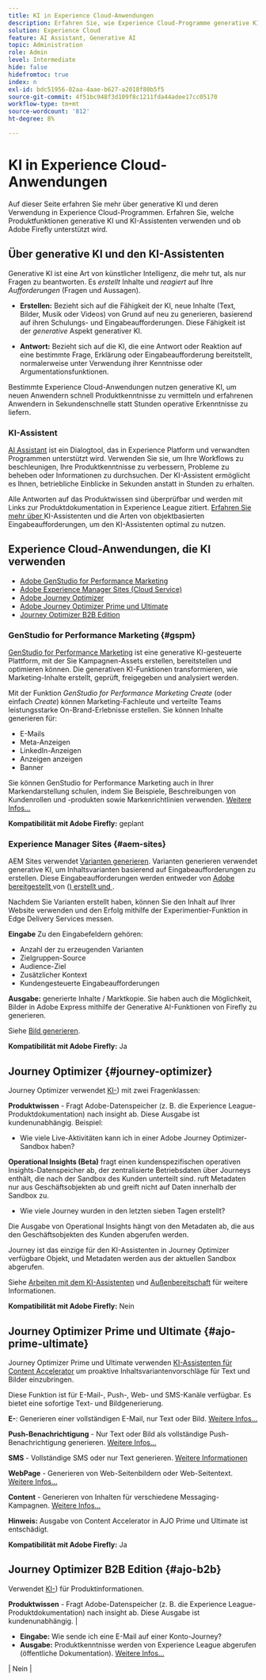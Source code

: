 ```yaml
---
title: KI in Experience Cloud-Anwendungen
description: Erfahren Sie, wie Experience Cloud-Programme generative KI und den KI-Assistenten verwenden.
solution: Experience Cloud
feature: AI Assistant, Generative AI
topic: Administration
role: Admin
level: Intermediate
hide: false
hidefromtoc: true
index: n
exl-id: bdc51956-82aa-4aae-b627-a2018f80b5f5
source-git-commit: 4f51bc948f3d109f8c1211fda44adee17cc05170
workflow-type: tm+mt
source-wordcount: '812'
ht-degree: 8%

---
```


# KI in Experience Cloud-Anwendungen

Auf dieser Seite erfahren Sie mehr über generative KI und deren Verwendung in Experience Cloud-Programmen. Erfahren Sie, welche Produktfunktionen generative KI und KI-Assistenten verwenden und ob Adobe Firefly unterstützt wird.

## Über generative KI und den KI-Assistenten

Generative KI ist eine Art von künstlicher Intelligenz, die mehr tut, als nur Fragen zu beantworten. Es _erstellt_ Inhalte und _reagiert_ auf Ihre _Aufforderungen_ (Fragen und Aussagen).

* **Erstellen:** Bezieht sich auf die Fähigkeit der KI, neue Inhalte (Text, Bilder, Musik oder Videos) von Grund auf neu zu generieren, basierend auf ihren Schulungs- und Eingabeaufforderungen. Diese Fähigkeit ist der _generative_ Aspekt generativer KI.

* **Antwort:** Bezieht sich auf die KI, die eine Antwort oder Reaktion auf eine bestimmte Frage, Erklärung oder Eingabeaufforderung bereitstellt, normalerweise unter Verwendung ihrer Kenntnisse oder Argumentationsfunktionen.

Bestimmte Experience Cloud-Anwendungen nutzen generative KI, um neuen Anwendern schnell Produktkenntnisse zu vermitteln und erfahrenen Anwendern in Sekundenschnelle statt Stunden operative Erkenntnisse zu liefern.

### KI-Assistent

[AI Assistant](https://experienceleague.adobe.com/en/docs/experience-platform/ai-assistant/landing) ist ein Dialogtool, das in Experience Platform und verwandten Programmen unterstützt wird. Verwenden Sie sie, um Ihre Workflows zu beschleunigen, Ihre Produktkenntnisse zu verbessern, Probleme zu beheben oder Informationen zu durchsuchen. Der KI-Assistent ermöglicht es Ihnen, betriebliche Einblicke in Sekunden anstatt in Stunden zu erhalten.

Alle Antworten auf das Produktwissen sind überprüfbar und werden mit Links zur Produktdokumentation in Experience League zitiert. [Erfahren Sie mehr über ](https://experienceleague.adobe.com/de/docs/experience-platform/ai-assistant/home) KI-Assistenten und die Arten von objektbasierten Eingabeaufforderungen, um den KI-Assistenten optimal zu nutzen.

## Experience Cloud-Anwendungen, die KI verwenden

* [Adobe GenStudio for Performance Marketing](#gspm)
* [Adobe Experience Manager Sites (Cloud Service)](#aem-sites)
* [Adobe Journey Optimizer](#journey-optimizer)
* [Adobe Journey Optimizer Prime und Ultimate](#ajo-prime-ultimate)
* [Journey Optimizer B2B Edition](#ajo-b2b)

### GenStudio for Performance Marketing {#gspm}

[GenStudio for Performance Marketing](https://experienceleague.adobe.com/de/docs/genstudio-for-performance-marketing/user-guide/home) ist eine generative KI-gesteuerte Plattform, mit der Sie Kampagnen-Assets erstellen, bereitstellen und optimieren können. Die generativen KI-Funktionen transformieren, wie Marketing-Inhalte erstellt, geprüft, freigegeben und analysiert werden.

Mit der Funktion _GenStudio for Performance Marketing Create_ (oder einfach _Create_) können Marketing-Fachleute und verteilte Teams leistungsstarke On-Brand-Erlebnisse erstellen. Sie können Inhalte generieren für:

* E-Mails
* Meta-Anzeigen
* LinkedIn-Anzeigen
* Anzeigen anzeigen
* Banner

Sie können GenStudio for Performance Marketing auch in Ihrer Markendarstellung schulen, indem Sie Beispiele, Beschreibungen von Kundenrollen und -produkten sowie Markenrichtlinien verwenden. [Weitere Infos…](https://experienceleague.adobe.com/en/docs/genstudio-for-performance-marketing/user-guide/create/overview)

**Kompatibilität mit Adobe Firefly:** geplant

### Experience Manager Sites {#aem-sites}

AEM Sites verwendet [Varianten generieren](https://experienceleague.adobe.com/en/docs/experience-manager-cloud-service/content/generative-ai/generate-variations). Varianten generieren verwendet generative KI, um Inhaltsvarianten basierend auf Eingabeaufforderungen zu erstellen. Diese Eingabeaufforderungen werden entweder von [Adobe bereitgestellt ](https://experienceleague.adobe.com/en/docs/experience-manager-cloud-service/content/generative-ai/generate-variations#get-started) von ([) erstellt und ](https://experienceleague.adobe.com/en/docs/experience-manager-cloud-service/content/generative-ai/generate-variations#create-prompt).

Nachdem Sie Varianten erstellt haben, können Sie den Inhalt auf Ihrer Website verwenden und den Erfolg mithilfe der Experimentier-Funktion in Edge Delivery Services messen.

**Eingabe** Zu den Eingabefeldern gehören:

* Anzahl der zu erzeugenden Varianten
* Zielgruppen-Source
* Audience-Ziel
* Zusätzlicher Kontext
* Kundengesteuerte Eingabeaufforderungen

**Ausgabe:** generierte Inhalte / Marktkopie. Sie haben auch die Möglichkeit, Bilder in Adobe Express mithilfe der Generative AI-Funktionen von Firefly zu generieren.

Siehe [Bild generieren](https://experienceleague.adobe.com/en/docs/experience-manager-cloud-service/content/generative-ai/generate-variations#generate-image).

**Kompatibilität mit Adobe Firefly:** Ja

## Journey Optimizer {#journey-optimizer}

Journey Optimizer verwendet [KI-](https://experienceleague.adobe.com/de/docs/experience-platform/ai-assistant/home)) mit zwei Fragenklassen:

**Produktwissen** - Fragt Adobe-Datenspeicher (z. B. die Experience League-Produktdokumentation) nach insight ab. Diese Ausgabe ist kundenunabhängig. Beispiel:

* Wie viele Live-Aktivitäten kann ich in einer Adobe Journey Optimizer-Sandbox haben?

**Operational Insights (Beta)** fragt einen kundenspezifischen operativen Insights-Datenspeicher ab, der zentralisierte Betriebsdaten über Journeys enthält, die nach der Sandbox des Kunden unterteilt sind. ruft Metadaten nur aus Geschäftsobjekten ab und greift nicht auf Daten innerhalb der Sandbox zu.

* Wie viele Journey wurden in den letzten sieben Tagen erstellt?

Die Ausgabe von Operational Insights hängt von den Metadaten ab, die aus den Geschäftsobjekten des Kunden abgerufen werden.

Journey ist das einzige für den KI-Assistenten in Journey Optimizer verfügbare Objekt, und Metadaten werden aus der aktuellen Sandbox abgerufen.

Siehe [Arbeiten mit dem KI-Assistenten](https://experienceleague.adobe.com/en/docs/journey-optimizer/using/get-started/ai-assistant) und [Außenbereitschaft](https://fieldreadiness-adobe.highspot.com/items/6661f1c132683fd5e6a8adf4?lfrm=srp.1#11) für weitere Informationen.

**Kompatibilität mit Adobe Firefly:** Nein

## Journey Optimizer Prime und Ultimate {#ajo-prime-ultimate}

Journey Optimizer Prime und Ultimate verwenden [KI-Assistenten für Content Accelerator](https://experienceleague.adobe.com/en/docs/journey-optimizer/using/content-management/ai-assistant/gs-generative) um proaktive Inhaltsvariantenvorschläge für Text und Bilder einzubringen.

Diese Funktion ist für E-Mail-, Push-, Web- und SMS-Kanäle verfügbar. Es bietet eine sofortige Text- und Bildgenerierung.

**E-**: Generieren einer vollständigen E-Mail, nur Text oder Bild. [Weitere Infos…](https://experienceleague.adobe.com/en/docs/journey-optimizer/using/content-management/ai-assistant/generative-email)

**Push-Benachrichtigung** - Nur Text oder Bild als vollständige Push-Benachrichtigung generieren. [Weitere Infos…](https://experienceleague.adobe.com/en/docs/journey-optimizer/using/content-management/ai-assistant/generative-push)

**SMS** - Vollständige SMS oder nur Text generieren. [Weitere Informationen](https://experienceleague.adobe.com/en/docs/journey-optimizer/using/content-management/ai-assistant/generative-sms)

**WebPage** - Generieren von Web-Seitenbildern oder Web-Seitentext. [Weitere Infos…](https://experienceleague.adobe.com/en/docs/journey-optimizer/using/content-management/ai-assistant/generative-web)

**Content** - Generieren von Inhalten für verschiedene Messaging-Kampagnen. [Weitere Infos…](https://experienceleague.adobe.com/en/docs/journey-optimizer/using/content-management/ai-assistant/generative-experimentation)

**Hinweis:** Ausgabe von Content Accelerator in AJO Prime und Ultimate ist entschädigt.

**Kompatibilität mit Adobe Firefly:** Ja

## Journey Optimizer B2B Edition {#ajo-b2b}

Verwendet [KI-](https://experienceleague.adobe.com/en/docs/journey-optimizer-b2b/user/get-started/ai-assistant)) für Produktinformationen.

**Produktwissen** - Fragt Adobe-Datenspeicher (z. B. die Experience League-Produktdokumentation) nach insight ab. Diese Ausgabe ist kundenunabhängig. | <ul><li>**Eingabe:** Wie sende ich eine E-Mail auf einer Konto-Journey?</li><li>**Ausgabe:** Produktkenntnisse werden von Experience League abgerufen (öffentliche Dokumentation). [Weitere Infos…](https://experienceleague.adobe.com/en/docs/journey-optimizer-b2b/user/get-started/ai-assistant)</li></ul>   | Nein   |

<!-- ## Experience Cloud applications that use AI

Learn how Experience Cloud applications use generative AI or AI Assistant, and whether Adobe Firefly is supported. 

| Application | How Generative AI Is Used | Examples | Adobe Firefly? |
|----------|------------|-----------|----------------|
| GenStudio for Performance Marketing | [GenStudio for Performance Marketing](https://experienceleague.adobe.com/en/docs/genstudio-for-performance-marketing/user-guide/home) is a generative AI-driven platform. It infuses the content creation lifecycle with generative AI capabilities that transform how marketing content is created, reviewed, shared, and analyzed.<br>You can train GenStudio for Performance Marketing on your brand using examples, descriptions of customer personas and products, and brand guidelines. |_GenStudio for Performance Marketing Create_ lets you generate content for emails, Meta ads, LinkedIn ads, display ads, and banners. <br>**Inputs:** <ul><li>Use templates to start the content creation process. </li><li>Add parameters like Brands, Products, and Personas (guidelines) and Content (assets) to shape the generated experience. </li><li>Enter descriptive prompts that describe the context or experience you intend to generate. [Learn more...](https://experienceleague.adobe.com/en/docs/genstudio-for-performance-marketing/user-guide/create/overview)</li></ul> |Yes |
|Adobe Experience Manager Sites (Cloud Service)  | AEM Sites uses [Generate Variations](https://experienceleague.adobe.com/en/docs/experience-manager-cloud-service/content/generative-ai/generate-variations). <br>Generate Variations uses generative AI to create content variations based on prompts. These prompts are either provided by Adobe or created and managed by users. |After creating variations, you can use the content on your website and measure its success using the Experimentation functionality of Edge Delivery Services. <br>**Input:** Input fields include Number of Variations to generate; Audience Source / Audience Target; Additional Context, and customer-driven prompts. <ul><li>[Adobe prompt template](https://experienceleague.adobe.com/en/docs/experience-manager-cloud-service/content/generative-ai/generate-variations#get-started) </li><li>[User generated prompt](https://experienceleague.adobe.com/en/docs/experience-manager-cloud-service/content/generative-ai/generate-variations#create-prompt)</li></ul> **Output:** Generated Content / Market Copy. You also have the option to generate images in Adobe Express using the generative AI capabilities of Firefly. See [Generate Image](https://experienceleague.adobe.com/en/docs/experience-manager-cloud-service/content/generative-ai/generate-variations#generate-image). | Yes|
| Adobe Journey Optimizer |Journey Optimizer uses [AI Assistant](https://experienceleague.adobe.com/en/docs/experience-platform/ai-assistant/home) with two classes of questions:<ul><li>**Product knowledge** - Queries Adobe data stores (such as Experience League product documentation) for product insight. This output is customer agnostic. </li><li>**Operational Insights (Beta)** - queries a customer-specific operational insights data store that contains centralized operational data about Journeys, partitioned by the customer's sandbox. Pulls metadata only from business objects and does not access data within the sandbox.</li></ul>|<ul><li>**Product Knowledge Input:** How many live activities can I have in one Adobe Journey Optimizer sandbox?</li><li>**Product Knowledge Output:** Product Knowledge pulls from Experience League (public documentation). </li><li>**Operational Insights Input:** How many Journeys have been created in the last seven days? </li><li>**Operational Insights Output:** Operational Insights output depends on metadata pulled from customer's business objects. Journeys is the only object available in AJO, and metadata is pulled from the current sandbox. </li></ul> See [Work with the AI Assistant](https://experienceleague.adobe.com/en/docs/journey-optimizer/using/get-started/ai-assistant) and [Field Readiness](https://fieldreadiness-adobe.highspot.com/items/6661f1c132683fd5e6a8adf4?lfrm=srp.1#11) | No |
| Journey Optimizer: _Prime_ and _Ultimate_  | [AI Assistant for Content Accelerator](https://experienceleague.adobe.com/en/docs/journey-optimizer/using/content-management/ai-assistant/gs-generative) brings proactive content variation suggestions for text and images. It is available for email, push, web and SMS channels. This new capability provides prompt-based text and image generation. |<ul><li> **Email** - generate a full email, text only or image only. [Learn more...](https://experienceleague.adobe.com/en/docs/journey-optimizer/using/content-management/ai-assistant/generative-email) </li><li> **Push Notification** - Generate a full push notification, text only or image only. [Learn more...](https://experienceleague.adobe.com/en/docs/journey-optimizer/using/content-management/ai-assistant/generative-push) </li><li> **SMS** - Generate a full SMS, or text only. [Learn more](https://experienceleague.adobe.com/en/docs/journey-optimizer/using/content-management/ai-assistant/generative-sms) </li><li> **Webpage** - Generate web page images or web page text. [Learn more...](https://experienceleague.adobe.com/en/docs/journey-optimizer/using/content-management/ai-assistant/generative-web) </li><li> **Content** - Generate content for various messaging campaigns. [Learn more...](https://experienceleague.adobe.com/en/docs/journey-optimizer/using/content-management/ai-assistant/generative-experimentation)</li></ul> **Note:** Output from Content Accelerator in AJO Prime and Ultimate is indemnified. | Yes   |
| Journey Optimizer B2B Edition  | Uses [AI Assistant](https://experienceleague.adobe.com/en/docs/journey-optimizer-b2b/user/get-started/ai-assistant) with one class of questions: <br> **Product knowledge** - Queries Adobe data stores (such as Experience League product documentation) for product insight. This output is customer agnostic. | <ul><li>**Input:** How do I send an email in an account journey?</li><li>**Output:** Product Knowledge pulls from Experience League (public documentation). [Learn more...](https://experienceleague.adobe.com/en/docs/journey-optimizer-b2b/user/get-started/ai-assistant)</li></ul>   | No   |
| Campaign Managed Cloud Services | [AI Assistant for Content Accelerator](https://experienceleague.adobe.com/en/docs/campaign-web/v8/content/ai-assistant/generative-gs) auto-generates personalized, engaging, and effective content based on the marketing objective with content optimized for brand outlined styles, layouts, tone, and more across channels like Email, SMS, Push. |<ul><li> **Email** - Generate a full email, text only or image only. [Learn more](https://experienceleague.adobe.com/en/docs/campaign-web/v8/content/ai-assistant/generative-content) </li><li> **SMS** - Generate full SMS or text only. [Learn more...](https://experienceleague.adobe.com/en/docs/campaign-web/v8/content/ai-assistant/generative-sms) </li><li> **Push** - Craft compelling messaging and generate content. [Learn more...](https://experienceleague.adobe.com/en/docs/campaign-web/v8/content/ai-assistant/generative-push) </li></ul> **Note:** Output from Content Accelerator in Campaign Managed Cloud Services is indemnified. | Yes  |
| Customer Journey Analytics   | CJA uses [AI Assistant](https://experienceleague.adobe.com/en/docs/analytics-platform/using/cja-overview/ai-assistant) to help you discover product knowledge and insights from Experience League. <br>For example, new users can use it to learn Customer Journey Analytics concepts and onboard yourself to products and features that you are unfamiliar with. <br>Experienced users can use AI Assistant to present more advanced use cases or tips and tricks and perform tasks at a fast pace. Understand concepts, troubleshoot problems, or search for information. [Learn more...](https://experienceleague.adobe.com/en/docs/analytics-platform/using/cja-overview/ai-assistant#knowledge) | <ul><li>**Product Knowledge Input:** How do I build a calculated metric? </li><li> **Product Knowledge Output:** Product Knowledge pulls from Experience League (public documentation). </li></ul> | No |
| Customer Journey Analytics    | [Intelligent Captions](https://experienceleague.adobe.com/en/docs/analytics-platform/using/cja-workspace/visualizations/intelligent-captions) provides natural-language insights for line visualizations in Workspace visualizations.| <ul><li>**Input:** Line visualizations. Captions are auto-generated based on such line visualizations when you click **Intelligent captions**. </li><li> **Output:** Auto-generated natural-language captions.</li></ul>  | No             |
| Real-Time CDP |Uses [AI Assistant](https://experienceleague.adobe.com/en/docs/experience-platform/ai-assistant/home) to help you discover product knowledge and insights from Experience League. It queries a database and translates data from the database into a human-readable answer. Two classes of questions: <br> **Product knowledge** - Queries Adobe data stores (such as Experience League product documentation) for product insight. This output is customer agnostic. <br> **Operational Insights (Beta)** - Queries a customer-specific operational insights data store that contains centralized operational data, partitioned by the customer's AEP sandbox. Pulls metadata only from Attributes, Audiences, Dataflows, Datasets, Destinations, Schemas, and Sources, and does not access data within the sandbox. <br>For example, for a query about an audience [!DNL AI Assistant] can access the name of the audience and other associated metadata but cannot access the profiles within that audience. | <ul><li>**Product Knowledge Input:** How is profile richness calculated? </li><li>**Product Knowledge Output:** Product Knowledge pulls from Experience League (public documentation). </li><li> **Operational Insights Input:** How many datasets do I have? </li><li> **Operational Insights Output:** Operational Insights output depends on metadata pulled from Customer's business objects (Attributes, Audiences, Dataflows, Datasets, Destinations, Schemas, and Sources), and includes a link to specific UI page containing queried data. </li></ul>For examples, see the _Product Knowledge_ and _Operational Insights_ input tables in [AI Assistant in Experience Platform](https://experienceleague.adobe.com/en/docs/experience-platform/ai-assistant/home)  | No |
| Marketo  | [Dynamic Chat](https://experienceleague.adobe.com/en/docs/marketo/using/product-docs/demand-generation/dynamic-chat/dynamic-chat-overview) creates AI-assisted conversations with customized and pre-approved questions and answers, as well as conversation summary |<ul><li> **Generate Questions:** Provide URLs from which content is extracted and used to generate questions / responses. </li><li> **Conversation Summary:** Generates a summary of a chat conversation. </li></ul> [Learn more...](https://experienceleague.adobe.com/en/docs/marketo/using/product-docs/demand-generation/dynamic-chat/generative-ai/response-library)  | No |
| Workfront | [AI Assistant](https://experienceleague.adobe.com/en/docs/workfront/using/basics/ai-assistant/ai-assistant-overview) in Workfront helps you accomplish your work by offering in-app information and suggestions in a natural-language conversation. AI Assistant offers the following functionality: Summarizes projects/tasks/issues/documents, provides instructions or reference information pulled from the Workfront documentation on Experience League, generates or refines formulas for calculated custom fields.  | <ul><li>**Summarize Project Input:** Summarize this project </li><li> **Summarize Project Output:** Returns brief descriptions of the project's purpose and status, gives examples of tasks that are completed and that are still pending, and provides some additional details and notes.</li><li> **Generate/Refine Formula Input:** "Rewrite this formula to remove the invalid expression error." </li><li> **Generate/Refine Formula Output:** Generated or refined formula. </li></ul>**Note:** AI Assistant may take a few moments to generate the revised formula, depending on the size and complexity of the formula. | No  | -->
